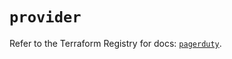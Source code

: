 # `provider`

Refer to the Terraform Registry for docs: [`pagerduty`](https://registry.terraform.io/providers/pagerduty/pagerduty/3.4.1/docs).
